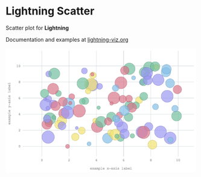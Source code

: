 # Lightning Scatter

Scatter plot for **Lightning**

Documentation and examples at [lightning-viz.org](http://lightning-viz.org/docuemtation)

[![scatter](https://raw.githubusercontent.com/lightning-viz/lightning-default-index/master/images/scatter.png)](https://github.com/lightning-viz/lightning-scatter)
